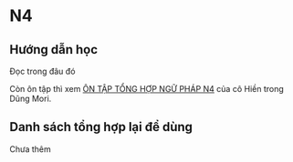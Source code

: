 # N4

## Hướng dẫn học

Đọc trong đâu đó

Còn ôn tập thì xem [ÔN TẬP TỔNG HỢP NGỮ PHÁP N4](https://www.youtube.com/watch?v=lPal7n83VpI) của cô Hiền trong Dũng Mori.

## Danh sách tổng hợp lại để dùng

Chưa thêm